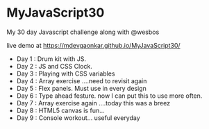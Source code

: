 # MyJavaScript30

My 30 day Javascript challenge along with @wesbos

live demo at 
https://mdevgaonkar.github.io/MyJavaScript30/

- Day 1 : Drum kit with JS.
- Day 2 : JS and CSS Clock. 
- Day 3 : Playing with CSS variables
- Day 4 : Array exercise ....need to revisit again
- Day 5 : Flex panels. Must use in every design
- Day 6 : Type ahead festure. now I can put this to use more often.
- Day 7 : Array exercise again ....today this was a breez
- Day 8 : HTML5 canvas is fun... 
- Day 9 : Console workout... useful everyday